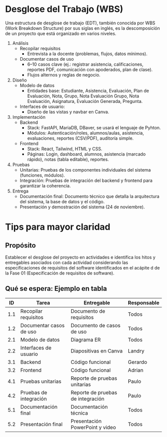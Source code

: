
# Desglose del Trabajo (WBS)
Una estructura de desglose de trabajo (EDT), también conocida por WBS (Work Breakdown Structure) por sus siglas en inglés, es la descomposición de un proyecto que está organizado en varios niveles.
1. Análisis
   - Recopilar requisitos
      - Entrevista a la docente (problemas, flujos, datos mínimos).
   - Documentar casos de uso
      - 6–10 casos clave (ej.: registrar asistencia, calificaciones, reportes PDF, comunicación con apoderados, plan de clase).
      - Flujos alternos y reglas de negocio.
2. Diseño
   - Modelo de datos
      - Entidades base: Estudiante, Asistencia, Evaluación, Plan de Evaluación, Nota, Grupo, Nota Evaluación Grupo, Nota Evaluación, Asignatura, Evaluación Generada, Pregunta.
   - Interfaces de usuario:
      - Diseño de las vistas y navbar en Canva.
3. Implementación
   - Backend
      - Stack: FastAPI, MariaDB, DBaver, se usará el lenguaje de Pyhton.
      - Módulos: Autenticación/roles, alumnos/aulas, asistencia, evaluaciones, reportes (CSV/PDF), auditoría simple.
   - Frontend
      - Stack: React, Tailwind, HTML y CSS.
      - Páginas: Login, dashboard, alumnos, asistencia (marcado rápido), notas (tabla editable), reportes.
4. Pruebas
      - Unitarias: Pruebas de los componentes individuales del sistema (funciones, módulos).
      - Integración: Pruebas de integración del backend y frontend para garantizar la coherencia.
5. Entrega
      - Documentación final: Documento técnico que detalla la arquitectura del sistema, la base de          datos y el código.
      - Presentación y demostración del sistema (24 de noviembre).
  



# Tips para mayor claridad

## Propósito
Establecer el desglose del proyecto en actividades e identifica los hitos y entregables asociados con cada actividad considerando las especificaciones de requisitos del software identificados en el acápite d de la Fase 01 (Especificación de requisitos de software).

## Qué se espera: Ejemplo en tabla
| ID | Tarea | Entregable | Responsable |
|----|-------|------------|-------------|
| 1.1 | Recopilar requisitos | Documento de requisitos | Todos |
| 1.2 | Documentar casos de uso | Documento de casos de uso | Todos |
| 2.1 | Modelo de datos | Diagrama ER | Todos |
| 2.2 | Interfaces de usuario | Diapositivas en Canva | Landry |
| 3.1 | Backend | Código funcional | Gerardo |
| 3.2 | Frontend | Código funcional | Adrian |
| 4.1 | Pruebas unitarias | Reporte de pruebas unitarias | Paulo |
| 4.2 | Pruebas de integración | Reporte de pruebas de integración | Paulo |
| 5.1 | Documentación final | Documentación técnica | Todos |
| 5.2 | Presentación final | Presentación PowerPoint y video | Todos |
